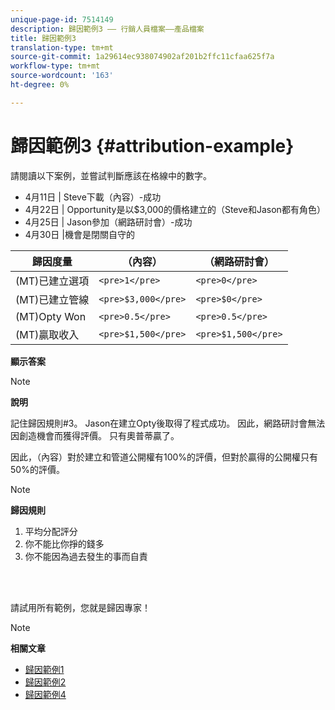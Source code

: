 ```yaml
---
unique-page-id: 7514149
description: 歸因範例3 —— 行銷人員檔案——產品檔案
title: 歸因範例3
translation-type: tm+mt
source-git-commit: 1a29614ec938074902af201b2ffc11cfaa625f7a
workflow-type: tm+mt
source-wordcount: '163'
ht-degree: 0%

---
```



# 歸因範例3 {#attribution-example}

請閱讀以下案例，並嘗試判斷應該在格線中的數字。

* 4月11日 | Steve下載（內容）-成功
* 4月22日 | Opportunity是以$3,000的價格建立的（Steve和Jason都有角色）
* 4月25日 | Jason參加（網路研討會）-成功
* 4月30日 |機會是閉關自守的

| 歸因度量 | （內容） | （網路研討會） |
|---|---|---|
| (MT)已建立選項 | `<pre>1</pre>` | `<pre>0</pre>` |
| (MT)已建立管線 | `<pre>$3,000</pre>` | `<pre>$0</pre>` |
| (MT)Opty Won | `<pre>0.5</pre>` | `<pre>0.5</pre>` |
| (MT)贏取收入 | `<pre>$1,500</pre>` | `<pre>$1,500</pre>` |

**顯示答案**

>[!NOTE]
>
>**說明**
>
>記住歸因規則#3。 Jason在建立Opty後取得了程式成功。 因此，網路研討會無法因創造機會而獲得評價。 只有奧普蒂贏了。
>
>因此，（內容）對於建立和管道公開權有100%的評價，但對於贏得的公開權只有50%的評價。

>[!NOTE]
>
>**歸因規則**
>
>1. 平均分配評分
>1. 你不能比你掙的錢多
>1. 你不能因為過去發生的事而自責

>



<br> 

請試用所有範例，您就是歸因專家！

>[!NOTE]
>
>**相關文章**
>
>* [歸因範例1](attribution-example-1.md)
>* [歸因範例2](attribution-example-2.md)
>* [歸因範例4](attribution-example-4.md)

